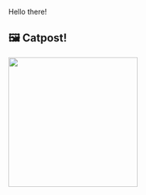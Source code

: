 Hello there!



## 🖼️ Catpost!

<sub>
    <img src="https://cdn2.thecatapi.com/images/1va.jpg" height="256">
</sub>

